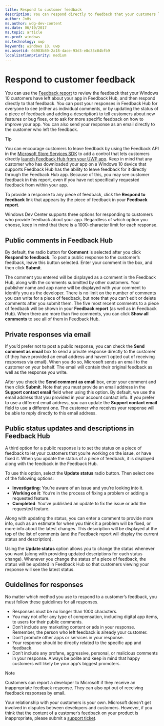 ```yaml
---
title: Respond to customer feedback
description: You can respond directly to feedback that your customers leave in Feedback Hub.
author: JnHs
ms.author: wdg-dev-content
ms.date: 06/19/2017
ms.topic: article
ms.prod: windows
ms.technology: uwp
keywords: windows 10, uwp
ms.assetid: 04983b80-2a18-4ace-93d3-e8c33c04bfb9
localizationpriority: medium
---
```


# Respond to customer feedback

You can use the [Feedback report](feedback-report.md) to review the feedback that your Windows 10 customers have left about your app in Feedback Hub, and then respond directly to that feedback. You can post your responses in Feedback Hub for everyone to see (either as individual comments, or by updating the status of a piece of feedback and adding a description) to tell customers about new features or bug fixes, or to ask for more specific feedback on how to improve your app. You can also send your response as an email directly to the customer who left the feedback.

> [!TIP]
> You can encourage customers to leave feedback by using the Feedback API in the [Microsoft Store Services SDK](http://aka.ms/store-em-sdk) to add a control that lets customers directly [launch Feedback Hub from your UWP app](../monetize/launch-feedback-hub-from-your-app.md). Keep in mind that any customer who has downloaded your app on a Windows 10 device that supports Feedback Hub has the ability to leave feedback for it directly through the Feedback Hub app. Because of this, you may see customer feedback in this report, even if you have not specifically requested feedback from within your app.

To provide a response to any piece of feedback, click the **Respond to feedback** link that appears by the piece of feedback in your **Feedback report**.

Windows Dev Center supports three options for responding to customers who provide feedback about your app. Regardless of which option you choose, keep in mind that there is a 1000-character limit for each response.

## Public comments in Feedback Hub

By default, the radio button for **Comment** is selected after you click **Respond to feedback**. To post a public response to the customer’s feedback, leave this button selected. Enter your comment in the box, and then click **Submit**.

The comment you entered will be displayed as a comment in the Feedback Hub, along with the comments submitted by other customers. Your publisher name and app name will be displayed with your comment to identify you as the developer. There is no limit on the number of comments you can write for a piece of feedback, but note that you can’t edit or delete comments after you submit them. The five most recent comments to a piece of feedback will be shown in your **Feedback report** (as well as in Feedback Hub). When there are more than five comments, you can click **Show all comments** to see all of them in Feedback Hub.


## Private responses via email

If you’d prefer not to post a public response, you can check the **Send comment as email** box to send a private response directly to the customer (if they have provided an email address and haven’t opted out of receiving responses via email). When you do so, Microsoft sends an email to the customer on your behalf. The email will contain their original feedback as well as the response you write.

After you check the **Send comment as email** box, enter your comment and then click **Submit**. Note that you must provide an email address in the **Support contact email** field when using this option. By default, we use the email address that you provided in your account contact info. If you prefer to use a different email address, you can update the **Support contact email** field to use a different one. The customer who receives your response will be able to reply directly to this email address.


## Public status updates and descriptions in Feedback Hub

A third option for a public response is to set the status on a piece of feedback to let your customers that you’re working on the issue, or have fixed it. When you update the status of a piece of feedback, it is displayed along with the feedback in the Feedback Hub.

To use this option, select the **Update status** radio button. Then select one of the following options:

- **Investigating**: You’re aware of an issue and you’re looking into it.
- **Working on it**: You’re in the process of fixing a problem or adding a requested feature.
- **Completed**: You’ve published an update to fix the issue or add the requested feature.

Along with updating the status, you can enter a comment to provide more info, such as an estimate for when you think it a problem will be fixed, or more info about the latest changes. This description will be displayed at the top of the list of comments (and the Feedback report will display the current status and description).

Using the **Update status** option allows you to change the status whenever you want (along with providing updated descriptions for each status change). Whenever you change the status of a piece of feedback, the status will be updated in Feedback Hub so that customers viewing your response will see the latest status.


## Guidelines for responses

No matter which method you use to respond to a customer’s feedback, you must follow these guidelines for all responses.
- Responses must be no longer than 1000 characters.
- You may not offer any type of compensation, including digital app items, to users for their public comments.
- Don’t include any marketing content or ads in your response. Remember, the person who left feedback is already your customer.
- Don’t promote other apps or services in your response.
- Your response should be directly related to the specific app and feedback.
- Don’t include any profane, aggressive, personal, or malicious comments in your response. Always be polite and keep in mind that happy customers will likely be your app’s biggest promoters.

> [!NOTE]
> Customers can report a developer to Microsoft if they receive an inappropriate feedback response. They can also opt out of receiving feedback responses by email.

Your relationship with your customers is your own. Microsoft doesn’t get involved in disputes between developers and customers. However, if you think that the content of a customer’s feedback on your product is inappropriate, please submit a [support ticket](http://go.microsoft.com/fwlink/p/?LinkID=401178).
